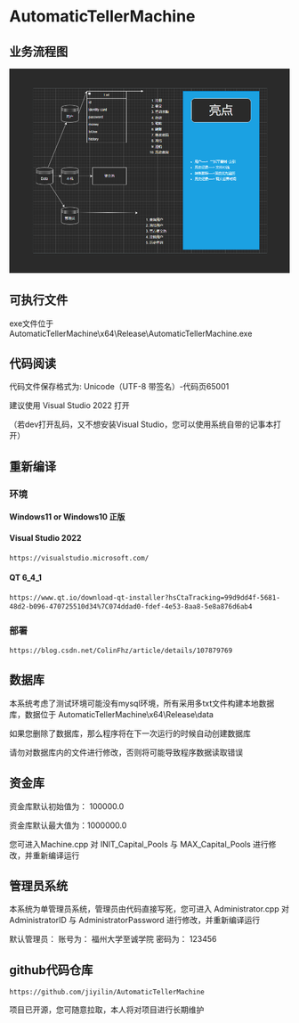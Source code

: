 # AutomaticTellerMachine

## 业务流程图

![1671286009897](image/README/1671286009897.png)

## 可执行文件

exe文件位于 AutomaticTellerMachine\x64\Release\AutomaticTellerMachine.exe

## 代码阅读

代码文件保存格式为: Unicode（UTF-8 带签名）-代码页65001

建议使用 Visual Studio 2022 打开

（若dev打开乱码，又不想安装Visual Studio，您可以使用系统自带的记事本打开）

## 重新编译

### 环境

#### Windows11 or Windows10 正版

#### Visual Studio 2022

```
https://visualstudio.microsoft.com/
```

#### QT 6_4_1

```
https://www.qt.io/download-qt-installer?hsCtaTracking=99d9dd4f-5681-48d2-b096-470725510d34%7C074ddad0-fdef-4e53-8aa8-5e8a876d6ab4
```

### 部署

```
https://blog.csdn.net/ColinFhz/article/details/107879769
```

## 数据库

本系统考虑了测试环境可能没有mysql环境，所有采用多txt文件构建本地数据库，数据位于 AutomaticTellerMachine\x64\Release\data

如果您删除了数据库，那么程序将在下一次运行的时候自动创建数据库

请勿对数据库内的文件进行修改，否则将可能导致程序数据读取错误

## 资金库

资金库默认初始值为： 100000.0

资金库默认最大值为：1000000.0

您可进入Machine.cpp 对 INIT_Capital_Pools 与 MAX_Capital_Pools 进行修改，并重新编译运行

## 管理员系统

本系统为单管理员系统，管理员由代码直接写死，您可进入 Administrator.cpp 对 AdministratorID 与 AdministratorPassword 进行修改，并重新编译运行

默认管理员：    	账号为： 福州大学至诚学院              密码为： 123456

## github代码仓库

```
https://github.com/jiyilin/AutomaticTellerMachine
```

项目已开源，您可随意拉取，本人将对项目进行长期维护
